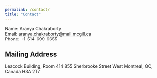 ```yaml
---
permalink: /contact/
title: "Contact"
---
```


Name: Aranya Chakraborty   
Email: aranya.chakraborty@mail.mcgill.ca   
Phone: +1-514-699-9655   

  
## Mailing Address  
Leacock Building, Room 414
855 Sherbrooke Street West
Montreal, QC, Canada H3A 2T7
